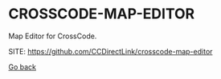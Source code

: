 # CROSSCODE-MAP-EDITOR
 
 Map Editor for CrossCode.
 
 SITE: https://github.com/CCDirectLink/crosscode-map-editor

 [Go back](https://portable-linux-apps.github.io/apps.html)
